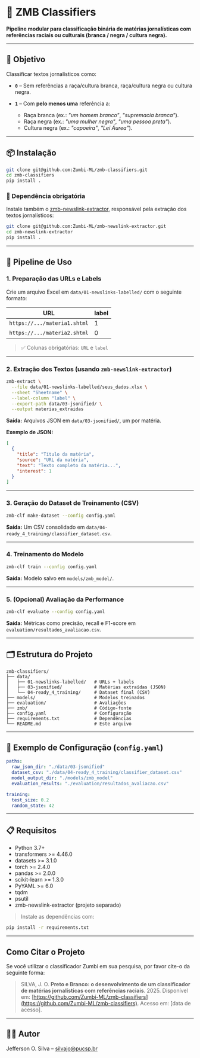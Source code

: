# 📰 ZMB Classifiers

**Pipeline modular para classificação binária de matérias jornalísticas com referências raciais ou culturais (branca / negra / cultura negra).**

---

## 🎯 Objetivo

Classificar textos jornalísticos como:

* **`0`** – Sem referências a raça/cultura branca, raça/cultura negra ou cultura negra.
* **`1`** – Com **pelo menos uma** referência a:

  * Raça branca (ex.: *"um homem branco"*, *"supremacia branca"*).
  * Raça negra (ex.: *"uma mulher negra"*, *"uma pessoa preta"*).
  * Cultura negra (ex.: *"capoeira"*, *"Lei Áurea"*).

---

## 📦 Instalação

```bash
git clone git@github.com:Zumbi-ML/zmb-classifiers.git
cd zmb-classifiers
pip install .
```

### 📌 Dependência obrigatória

Instale também o [zmb-newslink-extractor](https://github.com/Zumbi-ML/zmb-newslink-extractor), responsável pela extração dos textos jornalísticos:

```bash
git clone git@github.com:Zumbi-ML/zmb-newslink-extractor.git
cd zmb-newslink-extractor
pip install .
```

---

## 🚩 Pipeline de Uso

### 1. **Preparação das URLs e Labels**

Crie um arquivo Excel em `data/01-newslinks-labelled/` com o seguinte formato:

| URL                          | label |
| ---------------------------- | ----- |
| `https://.../materia1.shtml` | 1     |
| `https://.../materia2.shtml` | 0     |

> ✅ Colunas obrigatórias: `URL` e `label`

---

### 2. **Extração dos Textos** (usando `zmb-newslink-extractor`)

```bash
zmb-extract \
  --file data/01-newslinks-labelled/seus_dados.xlsx \
  --sheet "Sheetname" \
  --label-column "label" \
  --export-path data/03-jsonified/ \
  --output materias_extraidas
```

**Saída:** Arquivos JSON em `data/03-jsonified/`, um por matéria.

**Exemplo de JSON:**

```json
[
  {
    "title": "Título da matéria",
    "source": "URL da matéria",
    "text": "Texto completo da matéria...",
    "interest": 1
  }
]
```

---

### 3. **Geração do Dataset de Treinamento (CSV)**

```bash
zmb-clf make-dataset --config config.yaml
```

**Saída:** Um CSV consolidado em `data/04-ready_4_training/classifier_dataset.csv`.

---

### 4. **Treinamento do Modelo**

```bash
zmb-clf train --config config.yaml
```

**Saída:** Modelo salvo em `models/zmb_model/`.

---

### 5. **(Opcional) Avaliação da Performance**

```bash
zmb-clf evaluate --config config.yaml
```

**Saída:** Métricas como precisão, recall e F1-score em `evaluation/resultados_avaliacao.csv`.

---

## 🗂️ Estrutura do Projeto

```
zmb-classifiers/
├── data/
│   ├── 01-newslinks-labelled/   # URLs + labels
│   ├── 03-jsonified/            # Matérias extraídas (JSON)
│   └── 04-ready_4_training/     # Dataset final (CSV)
├── models/                      # Modelos treinados
├── evaluation/                  # Avaliações
├── zmb/                         # Código-fonte
├── config.yaml                  # Configuração
├── requirements.txt             # Dependências
└── README.md                    # Este arquivo
```

---

## 🔧 Exemplo de Configuração (`config.yaml`)

```yaml
paths:
  raw_json_dir: "./data/03-jsonified"
  dataset_csv: "./data/04-ready_4_training/classifier_dataset.csv"
  model_output_dir: "./models/zmb_model"
  evaluation_results: "./evaluation/resultados_avaliacao.csv"

training:
  test_size: 0.2
  random_state: 42
```

---

## 📋 Requisitos

* Python 3.7+
* transformers >= 4.46.0
* datasets >= 3.1.0
* torch >= 2.4.0
* pandas >= 2.0.0
* scikit-learn >= 1.3.0
* PyYAML >= 6.0
* tqdm
* psutil
* zmb-newslink-extractor (projeto separado)

> Instale as dependências com:

```bash
pip install -r requirements.txt
```

---

## Como Citar o Projeto

Se você utilizar o classificador Zumbi em sua pesquisa, por favor cite-o da seguinte forma:

> SILVA, J. O. **Preto e Branco: o desenvolvimento de um classificador de matérias jornalísticas com referências raciais**. 2025. Disponível em: [https://github.com/Zumbi-ML/zmb-classifiers](https://github.com/Zumbi-ML/zmb-classifiers). Acesso em: \[data de acesso].

---

## 👨‍💻 Autor

Jefferson O. Silva – [silvajo@pucsp.br](mailto:silvajo@pucsp.br)
